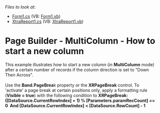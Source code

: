 <!-- default file list -->
*Files to look at*:

* [Form1.cs](./CS/ColumnBreakExample/Form1.cs) (VB: [Form1.vb](./VB/ColumnBreakExample/Form1.vb))
* [XtraReport1.cs](./CS/ColumnBreakExample/XtraReport1.cs) (VB: [XtraReport1.vb](./VB/ColumnBreakExample/XtraReport1.vb))
<!-- default file list end -->
# Page Builder - MultiColumn - How to start a new column


This example illustrates how to start a new column (in <strong>MultiColumn</strong> mode) after a certain number of records if the column direction is set to "Down Then Across".<br><br>Use the <strong>Band.PageBrea</strong>k property or the <strong>XRPageBreak</strong> control. To 'activate' a page break at certain positions only, apply a formatting rule (<strong>Visible = true</strong>) with the following condition to <strong>XRPageBreak:</strong><br><strong>([DataSource.CurrentRowIndex] + 1) % [Parameters.paramRecCount] == 0  And [DataSource.CurrentRowIndex] < [DataSource.RowCount] - 1</strong>

<br/>



